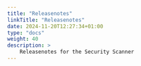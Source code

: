```yaml
---
title: "Releasenotes"
linkTitle: "Releasenotes"
date: 2024-11-20T12:27:34+01:00
type: "docs"
weight: 40
description: >
    Releasenotes for the Security Scanner
---
```

